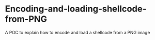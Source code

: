 # Encoding-and-loading-shellcode-from-PNG
A POC to explain how to encode and load a shellcode from a PNG image
